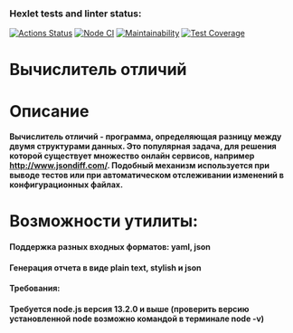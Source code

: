 ### Hexlet tests and linter status:
[![Actions Status](https://github.com/R1zd/frontend-project-46/workflows/hexlet-check/badge.svg)](https://github.com/R1zd/frontend-project-46/actions)
[![Node CI](https://github.com/R1zd/frontend-project-46/actions/workflows/nodejs.yml/badge.svg)](https://github.com/R1zd/frontend-project-46/actions/workflows/nodejs.yml)
[![Maintainability](https://api.codeclimate.com/v1/badges/ed578f84509caf557361/maintainability)](https://codeclimate.com/github/R1zd/frontend-project-46/maintainability)
[![Test Coverage](https://api.codeclimate.com/v1/badges/ed578f84509caf557361/test_coverage)](https://codeclimate.com/github/R1zd/frontend-project-46/test_coverage)

# Вычислитель отличий


# Описание
#### Вычислитель отличий - программа, определяющая разницу между двумя структурами данных. Это популярная задача, для решения которой существует множество онлайн сервисов, например http://www.jsondiff.com/. Подобный механизм используется при выводе тестов или при автоматическом отслеживании изменений в конфигурационных файлах.

# Возможности утилиты:
 #### Поддержка разных входных форматов: yaml, json
 #### Генерация отчета в виде plain text, stylish и json
#### Требования:
#### Требуется node.js версия 13.2.0 и выше (проверить версию установленной node возможно командой в терминале node -v)
